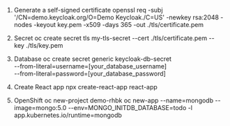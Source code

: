 1. Generate a self-signed certificate
openssl req -subj '/CN=demo.keycloak.org/O=Demo Keycloak./C=US' -newkey rsa:2048 -nodes -keyout key.pem -x509 -days 365 -out ./tls/certificate.pem

2. Secret
oc create secret tls my-tls-secret --cert ./tls/certificate.pem --key ./tls/key.pem

3. Database
oc create secret generic keycloak-db-secret \
  --from-literal=username=[your_database_username] \
  --from-literal=password=[your_database_password]


4. Create React app
npx create-react-app react-app


5. OpenShift
oc new-project demo-rhbk
oc new-app --name=mongodb --image=mongo:5.0 --env=MONGO_INITDB_DATABASE=todo -l app.kubernetes.io/runtime=mongodb




